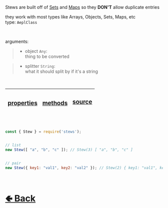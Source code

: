 Stews are built off of [Sets](https://developer.mozilla.org/en-US/docs/Web/JavaScript/Reference/Global_Objects/Set) and [Maps](https://developer.mozilla.org/en-US/docs/Web/JavaScript/Reference/Global_Objects/Map) so they **DON'T** allow duplicate entries
<br>

they work with most types like Arrays, Objects, Sets, Maps, etc<br>
type: `AeplClass`

<br>

arguments:
> - object `Any`: <br>
> thing to be converted

> - splitter `String`:<br>
> what it should split by if it's a string

<br>

| <h3>[properties](https://github.com/shysolocup/stews/wiki/Stew-properties)</h3> | <h3>[methods](https://github.com/shysolocup/stews/wiki/Stew-methods)</h3> | <h3>[source](https://github.com/shysolocup/stews/tree/main/src/Stew)<h3> |
| - | - | - |

<br>

```js
const { Stew } = require('stews');


// list
new Stew([ "a", "b", "c" ]); // Stew(3) [ "a", "b", "c" ]


// pair
new Stew({ key1: "val1", key2: "val2" }); // Stew(2) { key1: "val1", key2: "val2" }
```

<br> <h1> [🢀 Back](https://github.com/shysolocup/stews/wiki) </h1>
